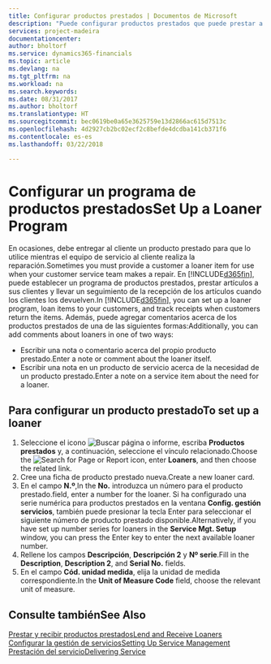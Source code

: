 ```yaml
---
title: Configurar productos prestados | Documentos de Microsoft
description: "Puede configurar productos prestados que puede prestar a los clientes para reemplazar productos de servicio mientras están en servicio."
services: project-madeira
documentationcenter: 
author: bholtorf
ms.service: dynamics365-financials
ms.topic: article
ms.devlang: na
ms.tgt_pltfrm: na
ms.workload: na
ms.search.keywords: 
ms.date: 08/31/2017
ms.author: bholtorf
ms.translationtype: HT
ms.sourcegitcommit: bec0619be0a65e3625759e13d2866ac615d7513c
ms.openlocfilehash: 4d2927cb2bc02ecf2c8befde4dcdba141cb371f6
ms.contentlocale: es-es
ms.lasthandoff: 03/22/2018

---
```

# <a name="set-up-a-loaner-program"></a><span data-ttu-id="f5004-103">Configurar un programa de productos prestados</span><span class="sxs-lookup"><span data-stu-id="f5004-103">Set Up a Loaner Program</span></span>
<span data-ttu-id="f5004-104">En ocasiones, debe entregar al cliente un producto prestado para que lo utilice mientras el equipo de servicio al cliente realiza la reparación.</span><span class="sxs-lookup"><span data-stu-id="f5004-104">Sometimes you must provide a customer a loaner item for use when your customer service team makes a repair.</span></span> <span data-ttu-id="f5004-105">En [!INCLUDE[d365fin](includes/d365fin_md.md)], puede establecer un programa de productos prestados, prestar artículos a sus clientes y llevar un seguimiento de la recepción de los artículos cuando los clientes los devuelven.</span><span class="sxs-lookup"><span data-stu-id="f5004-105">In [!INCLUDE[d365fin](includes/d365fin_md.md)], you can set up a loaner program, loan items to your customers, and track receipts when customers return the items.</span></span> <span data-ttu-id="f5004-106">Además, puede agregar comentarios acerca de los productos prestados de una de las siguientes formas:</span><span class="sxs-lookup"><span data-stu-id="f5004-106">Additionally, you can add comments about loaners in one of two ways:</span></span>  
  
* <span data-ttu-id="f5004-107">Escribir una nota o comentario acerca del propio producto prestado.</span><span class="sxs-lookup"><span data-stu-id="f5004-107">Enter a note or comment about the loaner itself.</span></span>  
* <span data-ttu-id="f5004-108">Escribir una nota en un producto de servicio acerca de la necesidad de un producto prestado.</span><span class="sxs-lookup"><span data-stu-id="f5004-108">Enter a note on a service item about the need for a loaner.</span></span>  

## <a name="to-set-up-a-loaner"></a><span data-ttu-id="f5004-109">Para configurar un producto prestado</span><span class="sxs-lookup"><span data-stu-id="f5004-109">To set up a loaner</span></span>  
1. <span data-ttu-id="f5004-110">Seleccione el icono ![Buscar página o informe](media/ui-search/search_small.png "icono Buscar página o informe"), escriba **Productos prestados** y, a continuación, seleccione el vínculo relacionado.</span><span class="sxs-lookup"><span data-stu-id="f5004-110">Choose the ![Search for Page or Report](media/ui-search/search_small.png "Search for Page or Report icon") icon, enter **Loaners**, and then choose the related link.</span></span>  
2. <span data-ttu-id="f5004-111">Cree una ficha de producto prestado nueva.</span><span class="sxs-lookup"><span data-stu-id="f5004-111">Create a new loaner card.</span></span> 
3. <span data-ttu-id="f5004-112">En el campo **N.º**,</span><span class="sxs-lookup"><span data-stu-id="f5004-112">In the **No.**</span></span> <span data-ttu-id="f5004-113">introduzca un número para el producto prestado.</span><span class="sxs-lookup"><span data-stu-id="f5004-113">field, enter a number for the loaner.</span></span> <span data-ttu-id="f5004-114">Si ha configurado una serie numérica para productos prestados en la ventana **Config. gestión servicios**, también puede presionar la tecla Enter para seleccionar el siguiente número de producto prestado disponible.</span><span class="sxs-lookup"><span data-stu-id="f5004-114">Alternatively, if you have set up number series for loaners in the **Service Mgt. Setup** window, you can press the Enter key to enter the next available loaner number.</span></span>  
4. <span data-ttu-id="f5004-115">Rellene los campos **Descripción**, **Descripción 2** y **Nº serie**.</span><span class="sxs-lookup"><span data-stu-id="f5004-115">Fill in the **Description**, **Description 2**, and **Serial No.** fields.</span></span>  
5. <span data-ttu-id="f5004-116">En el campo **Cód. unidad medida**, elija la unidad de medida correspondiente.</span><span class="sxs-lookup"><span data-stu-id="f5004-116">In the **Unit of Measure Code** field, choose the relevant unit of measure.</span></span>  
  
## <a name="see-also"></a><span data-ttu-id="f5004-117">Consulte también</span><span class="sxs-lookup"><span data-stu-id="f5004-117">See Also</span></span>
[<span data-ttu-id="f5004-118">Prestar y recibir productos prestados</span><span class="sxs-lookup"><span data-stu-id="f5004-118">Lend and Receive Loaners</span></span>](service-how-to-lend-receive-loaners.md)  
[<span data-ttu-id="f5004-119">Configurar la gestión de servicios</span><span class="sxs-lookup"><span data-stu-id="f5004-119">Setting Up Service Management</span></span>](service-setup-service.md)  
[<span data-ttu-id="f5004-120">Prestación del servicio</span><span class="sxs-lookup"><span data-stu-id="f5004-120">Delivering Service</span></span>](service-deliver-service.md)  


